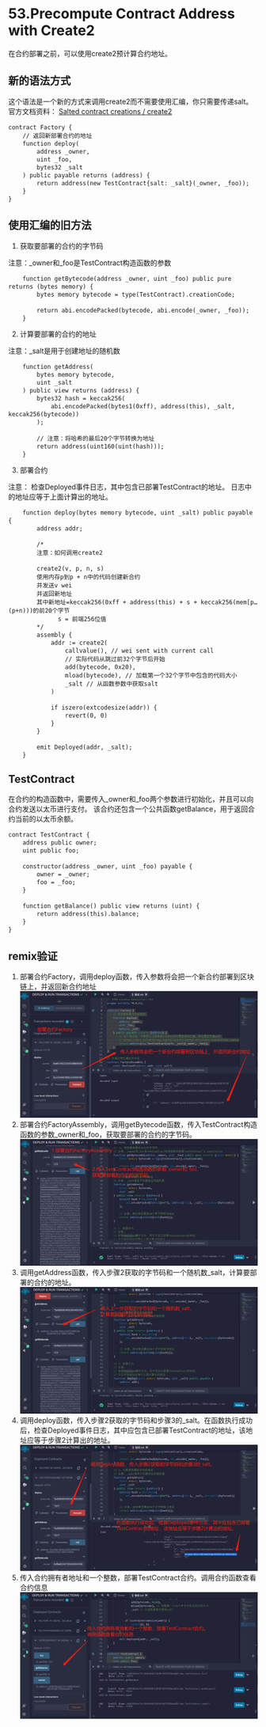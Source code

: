 # 53.Precompute Contract Address with Create2
在合约部署之前，可以使用create2预计算合约地址。
## 新的语法方式
这个语法是一个新的方式来调用create2而不需要使用汇编，你只需要传递salt。
官方文档资料：
[Salted contract creations / create2
](https://docs.soliditylang.org/en/latest/control-structures.html#salted-contract-creations-create2)
```solidity
contract Factory {
    // 返回新部署合约的地址
    function deploy(
        address _owner,
        uint _foo,
        bytes32 _salt
    ) public payable returns (address) {
        return address(new TestContract{salt: _salt}(_owner, _foo));
    }
}
```

## 使用汇编的旧方法
1. 获取要部署的合约的字节码

注意：_owner和_foo是TestContract构造函数的参数
```solidity
    function getBytecode(address _owner, uint _foo) public pure returns (bytes memory) {
        bytes memory bytecode = type(TestContract).creationCode;

        return abi.encodePacked(bytecode, abi.encode(_owner, _foo));
    }
```

2. 计算要部署的合约的地址

注意：_salt是用于创建地址的随机数
```solidity
    function getAddress(
        bytes memory bytecode,
        uint _salt
    ) public view returns (address) {
        bytes32 hash = keccak256(
            abi.encodePacked(bytes1(0xff), address(this), _salt, keccak256(bytecode))
        );

        // 注意：将哈希的最后20个字节转换为地址
        return address(uint160(uint(hash)));
    }
```

3. 部署合约

注意：
检查Deployed事件日志，其中包含已部署TestContract的地址。
日志中的地址应等于上面计算出的地址。
```solidity
    function deploy(bytes memory bytecode, uint _salt) public payable {
        address addr;

        /*
        注意：如何调用create2

        create2(v, p, n, s)
        使用内存p到p + n中的代码创建新合约
        并发送v wei
        并返回新地址
        其中新地址=keccak256(0xff + address(this) + s + keccak256(mem[p…(p+n)))的前20个字节
              s = 前端256位值
        */
        assembly {
            addr := create2(
                callvalue(), // wei sent with current call
                // 实际代码从跳过前32个字节后开始
                add(bytecode, 0x20),
                mload(bytecode), // 加载第一个32个字节中包含的代码大小
                _salt // 从函数参数中获取salt
            )

            if iszero(extcodesize(addr)) {
                revert(0, 0)
            }
        }

        emit Deployed(addr, _salt);
    }
```

## TestContract
在合约的构造函数中，需要传入_owner和_foo两个参数进行初始化，并且可以向合约发送以太币进行支付。
该合约还包含一个公共函数getBalance，用于返回合约当前的以太币余额。
```solidity
contract TestContract {
    address public owner;
    uint public foo;

    constructor(address _owner, uint _foo) payable {
        owner = _owner;
        foo = _foo;
    }

    function getBalance() public view returns (uint) {
        return address(this).balance;
    }
}
```

## remix验证
1. 部署合约Factory，调用deploy函数，传入参数将会把一个新合约部署到区块链上，并返回新合约地址
![53-1.jpg](img/53-1.jpg)
2. 部署合约FactoryAssembly，调用getBytecode函数，传入TestContract构造函数的参数_owner和_foo，获取要部署的合约的字节码。
![53-2.jpg](img/53-2.jpg)
3. 调用getAddress函数，传入步骤2获取的字节码和一个随机数_salt，计算要部署的合约的地址。
![53-3.jpg](img/53-3.jpg)
4. 调用deploy函数，传入步骤2获取的字节码和步骤3的_salt。在函数执行成功后，检查Deployed事件日志，其中应包含已部署TestContract的地址，该地址应等于步骤2计算出的地址。
![53-4.jpg](img/53-4.jpg)
5. 传入合约拥有者地址和一个整数，部署TestContract合约。调用合约函数查看合约信息
![53-5.jpg](img/53-5.jpg)